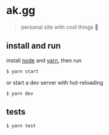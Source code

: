 # ak.gg

> personal site with cool things 🎉

## install and run

install [node](https://nodejs.org/en/download/) and [yarn](https://yarnpkg.com/lang/en/docs/install/), then run

```
$ yarn start
```

or start a dev server with hot-reloading

```
$ yarn dev
```

## tests

```
$ yarn test
```